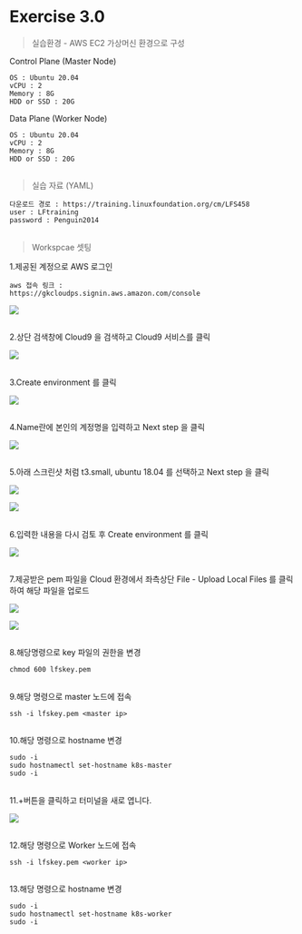 # Exercise 3.0


> 실습환경 - AWS EC2 가상머신 환경으로 구성

Control Plane (Master Node)
```
OS : Ubuntu 20.04
vCPU : 2
Memory : 8G
HDD or SSD : 20G
```
Data Plane (Worker Node)
```
OS : Ubuntu 20.04
vCPU : 2
Memory : 8G
HDD or SSD : 20G
```

##

> 실습 자료 (YAML)

```
다운로드 경로 : https://training.linuxfoundation.org/cm/LFS458
user : LFtraining
password : Penguin2014
```

##

> Workspcae 셋팅

1.제공된 계정으로 AWS 로그인

```
aws 접속 링크 :
https://gkcloudps.signin.aws.amazon.com/console
```

![](../img/awslogin.png)

##

2.상단 검색창에 Cloud9 을 검색하고 Cloud9 서비스를 클릭

![](../img/cloud9.png)

##

3.Create environment 를 클릭

![](../img/create.png)

##

4.Name란에 본인의 계정명을 입력하고 Next step 을 클릭

![](../img/name.png)

##

5.아래 스크린샷 처럼 t3.small, ubuntu 18.04 를 선택하고 Next step 을 클릭

![](../img/t3.png)

![](../img/ubuntu.png)

##

6.입력한 내용을 다시 검토 후 Create environment 를 클릭

![](../img/next.png)

##

7.제공받은 pem 파일을 Cloud 환경에서 좌측상단 File - Upload Local Files 를 클릭하여 해당 파일을 업로드

![](../img/uploadfile.png)

![](../img/key.png)

##

8.해당명령으로 key 파일의 권한을 변경

```
chmod 600 lfskey.pem
```

##

9.해당 명령으로 master 노드에 접속
```
ssh -i lfskey.pem <master ip>
```

##

10.해당 명령으로 hostname 변경

```
sudo -i
sudo hostnamectl set-hostname k8s-master
sudo -i
```

##

 11.+버튼을 클릭하고 터미널을 새로 엽니다.

![](../img/terminal.png)

##

 12.해당 명령으로 Worker 노드에 접속
```
ssh -i lfskey.pem <worker ip>
```

##

 13.해당 명령으로 hostname 변경

```
sudo -i
sudo hostnamectl set-hostname k8s-worker
sudo -i
```
